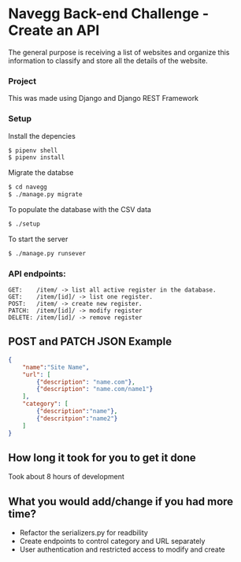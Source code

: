 # Navegg Back-end Challenge - Create an API

The general purpose is receiving a list of websites and organize this information to classify and store all the details of the website.  
### Project

This was made using Django and Django REST Framework

### Setup

Install the depencies

```sh
$ pipenv shell
$ pipenv install
```

Migrate the databse

```sh
$ cd navegg
$ ./manage.py migrate
```
To populate the database with the CSV data
```sh
$ ./setup
```

To start the server
```sh
$ ./manage.py runsever
```


### API endpoints:
    GET:    /item/ -> list all active register in the database.
    GET:    /item/[id]/ -> list one register.
    POST:   /item/ -> create new register.
    PATCH:  /item/[id]/ -> modify register
    DELETE: /item/[id]/ -> remove register


## POST and PATCH JSON Example
```json
{
	"name":"Site Name",
	"url": [
		{"description": "name.com"}, 
		{"description": "name.com/name1"}
	],
	"category": [
		{"description":"name"},
		{"descritpion":"name2"}
	]
}
```

## How long it took for you to get it done

Took about 8 hours of development

## What you would add/change if you had more time?
-   Refactor the serializers.py for readbility
-   Create endpoints to control category and URL separately
-   User authentication and restricted access to modify and create